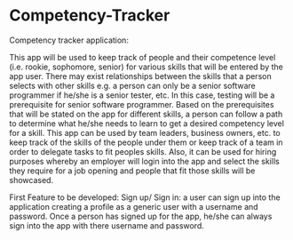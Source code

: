 # Competency-Tracker
Competency tracker application:

This app will be used to keep track of people and their competence level (i.e. rookie, sophomore, senior) for various skills that will be entered by the app user. There may exist relationships between the skills that a person selects with other skills e.g. a person can only be a senior software programmer if he/she is a senior tester, etc. In this case, testing will be a prerequisite for senior software programmer. Based on the prerequisites that will be stated on the app for different skills, a person can follow a path to determine what he/she needs to learn to get a desired competency level for a skill. This app can be used by team leaders, business owners, etc. to keep track of the skills of the people under them or keep track of a team in order to delegate tasks to fit peoples skills. Also, it can be used for hiring purposes whereby an employer will login into the app and select the skills they require for a job opening and people that fit those skills will be showcased.

First Feature to be developed: Sign up/ Sign in: a user can sign up into the application creating a profile as a generic user with a username and password. Once a person has signed up for the app, he/she can always sign into the app with there username and password.
